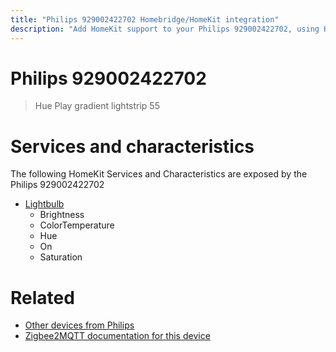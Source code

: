 ```yaml
---
title: "Philips 929002422702 Homebridge/HomeKit integration"
description: "Add HomeKit support to your Philips 929002422702, using Homebridge, Zigbee2MQTT and homebridge-z2m."
---
```

<!---
This file has been GENERATED using src/docgen/docgen.ts
DO NOT EDIT THIS FILE MANUALLY!
-->
# Philips 929002422702
> Hue Play gradient lightstrip 55


# Services and characteristics
The following HomeKit Services and Characteristics are exposed by
the Philips 929002422702

* [Lightbulb](../../light.md)
  * Brightness
  * ColorTemperature
  * Hue
  * On
  * Saturation


# Related
* [Other devices from Philips](../index.md#philips)
* [Zigbee2MQTT documentation for this device](https://www.zigbee2mqtt.io/devices/929002422702.html)